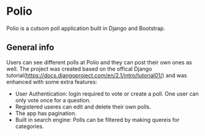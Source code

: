 # Polio
Polio is a cutsom poll application built in Django and Bootstrap. 

## General info
Users can see different polls at Polio and they can post their own ones as well. The project was created based on the offical Django tutorial(https://docs.djangoproject.com/en/2.1/intro/tutorial01/) and was enhanced with some extra features:
* User Authentication: login required to vote or create a poll. One user can only vote once for a question.
* Registered useres can edit and delete their own polls.
* The app has pagination.
* Built in search engine: Polls can be filtered by making quereis for categories.
